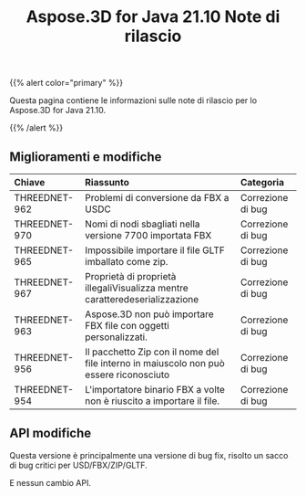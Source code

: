 ﻿---
title: Aspose.3D for Java 21.10 Note di rilascio
type: docs
weight: 3
url: /it/java/aspose-3d-for-java-21-10-release-notes/
---
{{% alert color="primary" %}}

Questa pagina contiene le informazioni sulle note di rilascio per lo Aspose.3D for Java 21.10.

{{% /alert %}}
## **Miglioramenti e modifiche**

|**Chiave**|**Riassunto**|**Categoria**|
|:- |:- |:- |
|THREEDNET-962 |Problemi di conversione da FBX a USDC|Correzione di bug|
|THREEDNET-970 |Nomi di nodi sbagliati nella versione 7700 importata FBX|Correzione di bug|
|THREEDNET-965 |Impossibile importare il file GLTF imballato come zip.|Correzione di bug|
|THREEDNET-967 |Proprietà di proprietà illegaliVisualizza mentre caratteredeserializzazione|Correzione di bug|
|THREEDNET-963 |Aspose.3D non può importare FBX file con oggetti personalizzati.|Correzione di bug|
|THREEDNET-956 |Il pacchetto Zip con il nome del file interno in maiuscolo non può essere riconosciuto|Correzione di bug|
|THREEDNET-954 |L'importatore binario FBX a volte non è riuscito a importare il file.|Correzione di bug|


## API modifiche ##

Questa versione è principalmente una versione di bug fix, risolto un sacco di bug critici per USD/FBX/ZIP/GLTF.

E nessun cambio API.